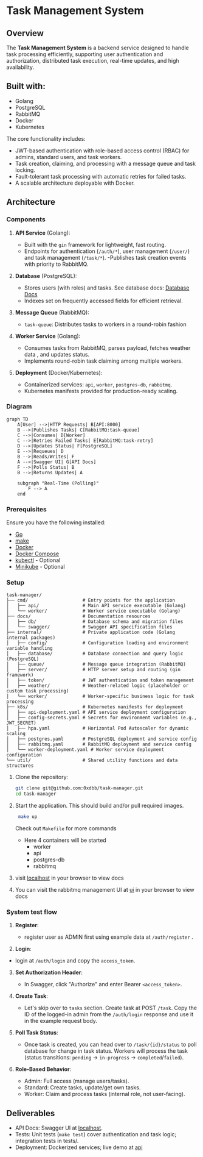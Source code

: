 # Task Management System

## Overview

The **Task Management System** is a backend service designed to handle task processing efficiently, supporting user authentication and authorization, distributed task execution, real-time updates, and high availability. 

Built with:
-
- Golang
- PostgreSQL
- RabbitMQ
- Docker
- Kubernetes


The core functionality includes:
- JWT-based authentication with role-based access control (RBAC) for admins, standard users, and task workers.
- Task creation, claiming, and processing with a message queue and task locking.
- Fault-tolerant task processing with automatic retries for failed tasks.
- A scalable architecture deployable with Docker.


## Architecture

### Components
1. **API Service** (Golang):
   - Built with the `gin` framework for lightweight, fast routing.
   - Endpoints for authentication (`/auth/*`), user management (`/user/`) and task management (`/task/*`).
   -Publishes task creation events with priority to RabbitMQ. 

2. **Database** (PostgreSQL):
   - Stores users (with roles) and tasks. See database docs: [Database Docs](https://dbdocs.io/dennisboachie9/task-management-system)
   - Indexes set on frequently accessed fields for efficient retrieval.

3. **Message Queue** (RabbitMQ):
   - `task-queue`: Distributes tasks to workers in a round-robin fashion

4. **Worker Service** (Golang):
   - Consumes tasks from RabbitMQ, parses payload, fetches weather data , and updates status.
   - Implements round-robin task claiming among multiple workers.

5. **Deployment** (Docker/Kubernetes):
   - Containerized services: `api`, `worker`, `postgres-db`, `rabbitmq`.
   - Kubernetes manifests provided for production-ready scaling.

### Diagram
```mermaid
graph TD
    A[User] -->|HTTP Requests| B[API:8000]
    B -->|Publishes Tasks| C[RabbitMQ:task-queue]
    C -->|Consumes| D[Worker]
    C -->|Retries Failed Tasks| E[RabbitMQ:task-retry]
    D -->|Updates Status| F[PostgreSQL]
    E -->|Requeues| D
    B -->|Reads/Writes| F
    A -->|Swagger UI| G[API Docs]
    F -->|Polls Status| B
    B -->|Returns Updates| A

    subgraph "Real-Time (Polling)"
        F --> A
    end
``````

### Prerequisites

Ensure you have the following installed:

- [Go](https://go.dev/dl/)
- [make](https://www.gnu.org/s/make/manual/make.html)
- [Docker](https://www.docker.com/)
- [Docker Compose](https://docs.docker.com/compose/)
- [kubectl](https://kubernetes.io/docs/tasks/tools/) - Optional
- [Minikube](https://minikube.sigs.k8s.io/docs/) - Optional

### Setup

```text
task-manager/
├── cmd/                    # Entry points for the application
│   ├── api/                # Main API service executable (Golang)
│   └── worker/             # Worker service executable (Golang)
├── docs/                   # Documentation resources
│   ├── db/                 # Database schema and migration files
│   └── swagger/            # Swagger API specification files
├── internal/               # Private application code (Golang internal packages)
│   ├── config/             # Configuration loading and environment variable handling
│   ├── database/           # Database connection and query logic (PostgreSQL)
│   ├── queue/              # Message queue integration (RabbitMQ)
│   ├── server/             # HTTP server setup and routing (gin framework)
│   ├── token/              # JWT authentication and token management
│   ├── weather/            # Weather-related logic (placeholder or custom task processing)
│   └── worker/             # Worker-specific business logic for task processing
├── k8s/                    # Kubernetes manifests for deployment
│   ├── api-deployment.yaml # API service deployment configuration
│   ├── config-secrets.yaml # Secrets for environment variables (e.g., JWT_SECRET)
│   ├── hpa.yaml            # Horizontal Pod Autoscaler for dynamic scaling
│   ├── postgres.yaml       # PostgreSQL deployment and service config
│   ├── rabbitmq.yaml       # RabbitMQ deployment and service config
│   └── worker-deployment.yaml # Worker service deployment configuration
└── util/                   # Shared utility functions and data structures

```


1. Clone the repository:

   ```sh
   git clone git@github.com:0xdbb/task-manager.git
   cd task-manager
   ````

1. Start the application. This should build and/or pull required images.
   ```sh
    make up
    ````
    Check out `Makefile` for more commands

    - Here 4 containers will be started
        - worker
        - api
        - postgres-db
        - rabbitmq

3. visit [localhost](http://localhost:8000/api/v1) in your browser to view docs

4.  You can visit the rabbitmq management UI at [ui](http://localhost:15672/) in your browser to view docs

### System test flow
<!--
 !   ╭───────────────────────────────────────────────────────╮
 !   │ To test api with swagger docs:                        │
 !   ╰───────────────────────────────────────────────────────╯
-->

1. **Register**:
    - register user as ADMIN first using example data  at `/auth/register` .

2. **Login**:
 - login at `/auth/login` and copy the `access_token`.


3. **Set Authorization Header**:
    - In Swagger, click "Authorize" and enter Bearer `<access_token>`.  

4. **Create Task**:
    - Let's skip over to `tasks` section. Create task at POST `/task`. 
Copy the ID of the logged-in admin from the `/auth/login` response and use it in the example request body.

5. **Poll Task Status**:
    - Once task is created, you can head over to `/task/{id}/status` to poll database for change in task status.
Workers will process the task (status transitions: `pending` → `in-progress` → `completed`/`failed`).

6. **Role-Based Behavior**:
   - Admin: Full access (manage users/tasks).
    - Standard: Create tasks, update/get own tasks.
    - Worker: Claim and process tasks (internal role, not user-facing).

## Deliverables
- API Docs: Swagger UI at [localhost](http://localhost:8000/api/v1).
- Tests: Unit tests (`make test`) cover authentication and task logic; integration tests in tests/.
- Deployment: Dockerized services; live demo at [api](https://task-manager-6x3jxg.fly.dev/api/v1)
